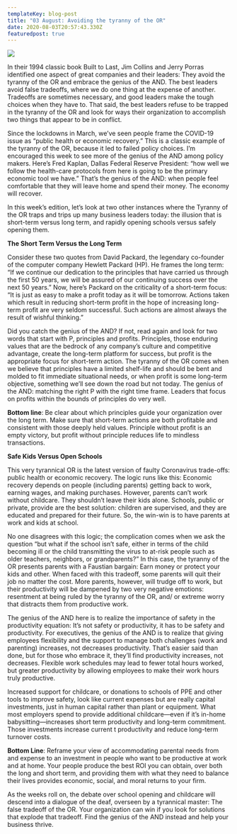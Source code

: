 ```yaml
---
templateKey: blog-post
title: "03 August: Avoiding the tyranny of the OR"
date: 2020-08-03T20:57:43.330Z
featuredpost: true
---
```

![](/img/dreamstime_tyranny.jpg)

In their 1994 classic book Built to Last, Jim Collins and Jerry Porras identified one aspect of great companies and their leaders: They avoid the tyranny of the OR and embrace the genius of the AND. The best leaders avoid false tradeoffs, where we do one thing at the expense of another. Tradeoffs are sometimes necessary, and good leaders make the tough choices when they have to. That said, the best leaders refuse to be trapped in the tyranny of the OR and look for ways their organization to accomplish two things that appear to be in conflict.

Since the lockdowns in March, we’ve seen people frame the COVID-19 issue as “public health or economic recovery.” This is a classic example of the tyranny of the OR, because it led to failed policy choices. I’m encouraged this week to see more of the genius of the AND among policy makers. Here’s Fred Kaplan, Dallas Federal Reserve President: “how well we follow the health-care protocols from here is going to be the primary economic tool we have.” That’s the genius of the AND: when people feel comfortable that they will leave home and spend their money. The economy will recover.

In this week’s edition, let’s look at two other instances where the Tyranny of the OR traps and trips up many business leaders today: the illusion that is short-term versus long term, and rapidly opening schools versus safely opening them.

**The Short Term Versus the Long Term**

Consider these two quotes from David Packard, the legendary co-founder of the computer company Hewlett Packard (HP). He frames the long term: “If we continue our dedication to the principles that have carried us through the first 50 years, we will be assured of our continuing success over the next 50 years.” Now, here’s Packard on the criticality of a short-term focus: “It is just as easy to make a profit today as it will be tomorrow. Actions taken which result in reducing short-term profit in the hope of increasing long-term profit are very seldom successful. Such actions are almost always the result of wishful thinking.”

Did you catch the genius of the AND? If not, read again and look for two words that start with P, principles and profits. Principles, those enduring values that are the bedrock of any company’s culture and competitive advantage, create the long-term platform for success, but profit is the appropriate focus for short-term action. The tyranny of the OR comes when we believe that principles have a limited shelf-life and should be bent and molded to fit immediate situational needs, or when profit is some long-term objective, something we’ll see down the road but not today. The genius of the AND: matching the right P with the right time frame. Leaders that focus on profits within the bounds of principles do very well.

**Bottom line**: Be clear about which principles guide your organization over the long term. Make sure that short-term actions are both profitable and consistent with those deeply held values. Principle without profit is an empty victory, but profit without principle reduces life to mindless transactions.

**Safe Kids Versus Open Schools**

This very tyrannical OR is the latest version of faulty Coronavirus trade-offs: public health or economic recovery. The logic runs like this: Economic recovery depends on people (including parents) getting back to work, earning wages, and making purchases. However, parents can’t work without childcare. They shouldn’t leave their kids alone. Schools, public or private, provide are the best solution: children are supervised, and they are educated and prepared for their future. So, the win-win is to have parents at work and kids at school.

No one disagrees with this logic; the complication comes when we ask the question “but what if the school isn’t safe, either in terms of the child becoming ill or the child transmitting the virus to at-risk people such as older teachers, neighbors, or grandparents?” In this case, the tyranny of the OR presents parents with a Faustian bargain: Earn money or protect your kids and other. When faced with this tradeoff, some parents will quit their job no matter the cost. More parents, however, will trudge off to work, but their productivity will be dampened by two very negative emotions: resentment at being ruled by the tyranny of the OR, and/ or extreme worry that distracts them from productive work.

The genius of the AND here is to realize the importance of safety in the productivity equation: It’s not safety or productivity, it has to be safety and productivity. For executives, the genius of the AND is to realize that giving employees flexibility and the support to manage both challenges (work and parenting) increases, not decreases productivity. That’s easier said than done, but for those who embrace it, they’ll find productivity increases, not decreases. Flexible work schedules may lead to fewer total hours worked, but greater productivity by allowing employees to make their work hours truly productive.

Increased support for childcare, or donations to schools of PPE and other tools to improve safety, look like current expenses but are really capital investments, just in human capital rather than plant or equipment. What most employers spend to provide additional childcare—even if it’s in-home babysitting—increases short term productivity and long-term commitment. Those investments increase current t productivity and reduce long-term turnover costs.

**Bottom Line**: Reframe your view of accommodating parental needs from and expense to an investment in people who want to be productive at work and at home. Your people produce the best ROI you can obtain, over both the long and short term, and providing them with what they need to balance their lives provides economic, social, and moral returns to your firm.



As the weeks roll on, the debate over school opening and childcare will descend into a dialogue of the deaf, overseen by a tyrannical master: The false tradeoff of the OR. Your organization can win if you look for solutions that explode that tradeoff. Find the genius of the AND instead and help your business thrive.

<!--EndFragment-->